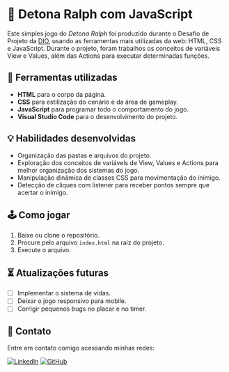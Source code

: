 # 👾 Detona Ralph com JavaScript

Este simples jogo do *Detona Ralph* foi produzido durante o Desafio de Projeto da [DIO](https://www.dio.me/), usando as ferramentas mais utilizadas da web: HTML, CSS e JavaScript. Durante o projeto, foram trabalhos os conceitos de variáveis View e Values, além das Actions para executar determinadas funções.

## 🧰 Ferramentas utilizadas

- **HTML** para o corpo da página.
- **CSS** para estilização do cenário e da área de gameplay.
- **JavaScript** para programar todo o comportamento do jogo.
- **Visual Studio Code** para o desenvolvimento do projeto.

## 💡 Habilidades desenvolvidas

- Organização das pastas e arquivos do projeto.
- Exploração dos conceitos de variávels de View, Values e Actions para melhor organização dos sistemas do jogo.
- Manipulação dinâmica de classes CSS para movimentação do inimigo.
- Detecção de cliques com listener para receber pontos sempre que acertar o inimigo.

## 🕹 Como jogar

1. Baixe ou clone o repositório.
2. Procure pelo arquivo `index.html` na raíz do projeto.
3. Execute o arquivo.

## ⏳ Atualizações futuras

- [ ] Implementar o sistema de vidas.
- [ ] Deixar o jogo responsivo para mobile.
- [ ] Corrigir pequenos bugs no placar e no timer.

## 📲 Contato

Entre em contato comigo acessando minhas redes:

[![LinkedIn](https://img.shields.io/badge/LinkedIn-000?style=for-the-badge&logo=linkedin&logoColor=0E76A8)](https://www.linkedin.com/in/gabrielgmbarros "LinkedIn")
[![GitHub](https://img.shields.io/badge/GitHub-000?style=for-the-badge&logo=github)](https://github.com/GracilianoOG "GitHub")